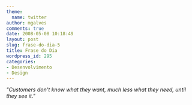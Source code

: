 ```yaml
---
theme:
  name: twitter
author: mgalves
comments: true
date: 2008-05-08 10:18:49
layout: post
slug: frase-do-dia-5
title: Frase do Dia
wordpress_id: 295
categories:
- Desenvolvimento
- Design
---
```


_"Customers don't know what they want, much less what they need, until they see it."_
